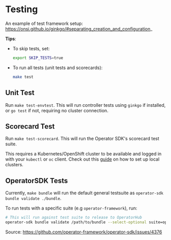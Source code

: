# Testing

An example of test framework setup: https://onsi.github.io/ginkgo/#separating_creation_and_configuration_

**Tips**:
- To skip tests, set:
    ```bash
    export SKIP_TESTS=true
    ```
- To run all tests (unit tests and scorecards):
    ```bash
    make test
    ```

## Unit Test

Run `make test-envtest`. This will run controller tests using `ginkgo` if installed, or `go test` if not, requiring no cluster connection.

## Scorecard Test

Run `make test-scorecard`. This will run the Operator SDK's scorecard test suite. 

This requires a Kubernetes/OpenShift cluster to be available and logged in with your `kubectl` or `oc` client. Check out this [guide](../general/clusters.md) on how to set up local clusters.

## OperatorSDK Tests

Currently, `make bundle` will run the default general testsuite as `operator-sdk bundle validate ./bundle`.

To run tests with a specific suite (e.g `operator-framework`), run:

```bash
# This will run against test suite to release to OperatorHub
operator-sdk bundle validate /path/to/bundle --select-optional suite=operatorframework
```

Source: https://github.com/operator-framework/operator-sdk/issues/4376
